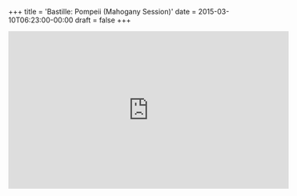 +++
title = 'Bastille: Pompeii (Mahogany Session)'
date = 2015-03-10T06:23:00-00:00
draft = false
+++

<iframe width="560" height="315" src="https://www.youtube.com/embed/KI13Pe6IvDc?si=56xTPJFh8Thwa5gk" title="YouTube video player" frameborder="0" allow="accelerometer; autoplay; clipboard-write; encrypted-media; gyroscope; picture-in-picture; web-share" referrerpolicy="strict-origin-when-cross-origin" allowfullscreen></iframe>
